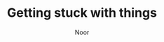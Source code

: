 ---
layout: post
title:  "Getting stuck with things"
categories: [Outreachy]
author : Noor
image: 
---